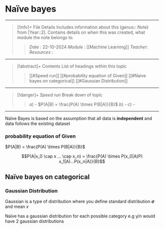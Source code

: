 # Naïve bayes
---
> [!info]+ File Details
> Includes information about this (genus:: Note) from [Year::2]. Contains details on when this was created, what module the note belongs to.
> > *Date :*  22-10-2024
> > *Module :* [[Machine Learning]]
> > *Teacher*: 
> > *Resources :*

---
> [!abstract]+ Contents
> List of headings within this topic
> > [[#Speed run]]
> [[#probability equation of Given]]
> [[#Naive bayes on categorical]]
> [[#Gaussian Distribution]]

--- 
> [!danger]+ *Speed run*
> Break down of topic 
> > $a)$ -  $P(A|B) = \frac{P(A) \times P(B|A)}{B}$
> $b)$ - 
> $c)$ - 

---

Naïve Bayes is based on the assumption that all data is **independent** and data follows the existing dataset

### probability equation of Given 
$P(A|B) = \frac{P(A) \times P(B|A)}{B}$

$$P(A|x_0 \cap x ... \cap x_n) = \frac{P(A) \times P(x_0|A)P( x_1|A)...P(x_n|A)}{B}$$

## Naïve bayes on categorical
### Gaussian Distribution
Gaussian is a type of distribution where you define standard distribution **$\sigma$** and mean $x$ 

Naïve has a gaussian distribution for each possible category e.g y/n would have 2 gaussian distributions

